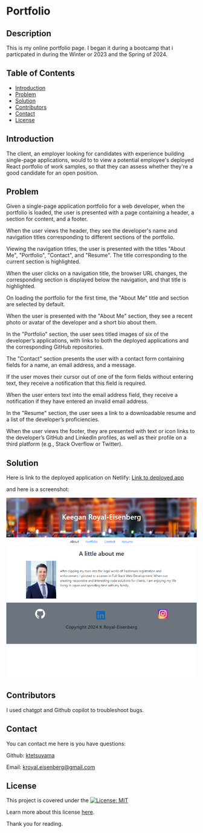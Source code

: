 # Portfolio

## Description

This is my online portfolio page. I began it during a bootcamp that i particpated in during the Winter or 2023 and the Spring of 2024.

## Table of Contents

-   [Introduction](#introduction)
-   [Problem](#problem)
-   [Solution](#solution)
-   [Contributors](#contributors)
-   [Contact](#contact)
-   [License](#license)

## Introduction

The client, an employer looking for candidates with experience building single-page applications, would to to view a potential employee's deployed React portfolio of work samples, so that they can assess whether they're a good candidate for an open position.

## Problem

Given a single-page application portfolio for a web developer, when the portfolio is loaded, the user is presented with a page containing a header, a section for content, and a footer.

When the user views the header, they see the developer's name and navigation titles corresponding to different sections of the portfolio.

Viewing the navigation titles, the user is presented with the titles "About Me", "Portfolio", "Contact", and "Resume". The title corresponding to the current section is highlighted.

When the user clicks on a navigation title, the browser URL changes, the corresponding section is displayed below the navigation, and that title is highlighted.

On loading the portfolio for the first time, the "About Me" title and section are selected by default.

When the user is presented with the "About Me" section, they see a recent photo or avatar of the developer and a short bio about them.

In the "Portfolio" section, the user sees titled images of six of the developer’s applications, with links to both the deployed applications and the corresponding GitHub repositories.

The "Contact" section presents the user with a contact form containing fields for a name, an email address, and a message.

If the user moves their cursor out of one of the form fields without entering text, they receive a notification that this field is required.

When the user enters text into the email address field, they receive a notification if they have entered an invalid email address.

In the "Resume" section, the user sees a link to a downloadable resume and a list of the developer’s proficiencies.

When the user views the footer, they are presented with text or icon links to the developer’s GitHub and LinkedIn profiles, as well as their profile on a third platform (e.g., Stack Overflow or Twitter).

## Solution

Here is link to the deployed application on Netlify:
[Link to deployed app](https://ktetsuyama.netlify.app/)

and here is a screenshot:

![screenshot](./public/screenshot.png)

## Contributors

I used chatgpt and Github copilot to troubleshoot bugs.

## Contact

You can contact me here is you have questions:

Github: [ktetsuyama](https://github.com/ktetsuyama)

Email: [kroyal.eisenberg@gmail.com](mailto:kroyal.eisenberg@gmail.com)

## License

This project is covered under the [![License: MIT](https://img.shields.io/badge/License-MIT-yellow.svg)](https://opensource.org/licenses/MIT)

Learn more about this license [here](https://opensource.org/licenses/MIT).

Thank you for reading.
